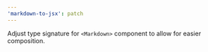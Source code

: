 ```yaml
---
'markdown-to-jsx': patch
---
```


Adjust type signature for `<Markdown>` component to allow for easier composition.
